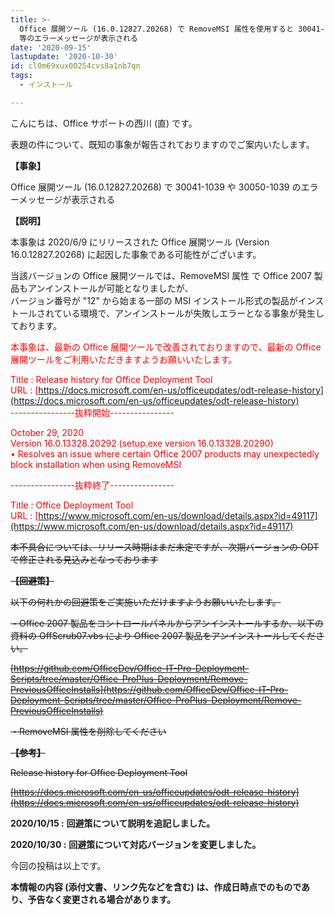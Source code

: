 ```yaml
---
title: >-
  Office 展開ツール (16.0.12827.20268) で RemoveMSI 属性を使用すると 30041-1039-30050-1039
  等のエラーメッセージが表示される
date: '2020-09-15'
lastupdate: '2020-10-30'
id: cl0m69xux00254cvs8a1nb7qn
tags:
  - インストール

---
```


こんにちは、Office サポートの西川 (直) です。

表題の件について、既知の事象が報告されておりますのでご案内いたします。

**【事象】**  

Office 展開ツール (16.0.12827.20268) で 30041-1039 や 30050-1039 のエラーメッセージが表示される

**【説明】**  

本事象は 2020/6/9 にリリースされた Office 展開ツール (Version 16.0.12827.20268) に起因した事象である可能性がございます。

当該バージョンの Office 展開ツールでは、RemoveMSI 属性 で Office 2007 製品もアンインストールが可能となりましたが、  
バージョン番号が "12" から始まる一部の MSI インストール形式の製品がインストールされている環境で、アンインストールが失敗しエラーとなる事象が発生しております。

<div style="color:#ff0000">
本事象は、最新の Office 展開ツールで改善されておりますので、最新の Office 展開ツールをご利用いただきますようお願いいたします。

Title : Release history for Office Deployment Tool  
URL : [https://docs.microsoft.com/en-us/officeupdates/odt-release-history](https://docs.microsoft.com/en-us/officeupdates/odt-release-history)  
\----------------抜粋開始----------------  

October 29, 2020  
Version 16.0.13328.20292 (setup.exe version 16.0.13328.20290)  
• Resolves an issue where certain Office 2007 products may unexpectedly block installation when using RemoveMSI  

\----------------抜粋終了----------------  
  
Title : Office Deployment Tool  
URL : [https://www.microsoft.com/en-us/download/details.aspx?id=49117](https://www.microsoft.com/en-us/download/details.aspx?id=49117)  

</div>

~~本不具合については、リリース時期はまだ未定ですが、次期バージョンの ODT で修正される見込みとなっております~~

~~**【回避策】**~~  

~~以下の何れかの回避策をご実施いただけますようお願いいたします。~~

~~・Office 2007 製品をコントロールパネルからアンインストールするか、以下の資料の OffScrub07.vbs により Office 2007 製品をアンインストールしてください。~~  

~~[https://github.com/OfficeDev/Office-IT-Pro-Deployment-Scripts/tree/master/Office-ProPlus-Deployment/Remove-PreviousOfficeInstalls](https://github.com/OfficeDev/Office-IT-Pro-Deployment-Scripts/tree/master/Office-ProPlus-Deployment/Remove-PreviousOfficeInstalls)~~  

~~・RemoveMSI 属性を削除してください~~

~~**【参考】**~~  

~~Release history for Office Deployment Tool~~

~~[](https://docs.microsoft.com/en-us/officeupdates/odt-release-history)[https://docs.microsoft.com/en-us/officeupdates/odt-release-history](https://docs.microsoft.com/en-us/officeupdates/odt-release-history)~~  

**2020/10/15 :** **回避策について説明を追記しました。**

**2020/10/30 :** **回避策について対応バージョンを変更しました。**

   
今回の投稿は以上です。  
  
**本情報の内容 (添付文書、リンク先などを含む) は、作成日時点でのものであり、予告なく変更される場合があります。**
